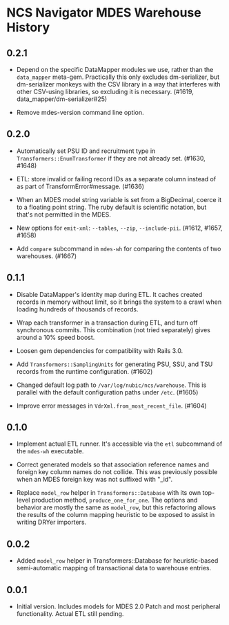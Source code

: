 NCS Navigator MDES Warehouse History
====================================

0.2.1
-----

- Depend on the specific DataMapper modules we use, rather than the
  `data_mapper` meta-gem. Practically this only excludes
  dm-serializer, but dm-serializer monkeys with the CSV library in a
  way that interferes with other CSV-using libraries, so excluding it
  is necessary. (#1619, data_mapper/dm-serializer#25)

- Remove mdes-version command line option.

0.2.0
-----

- Automatically set PSU ID and recruitment type in
  `Transformers::EnumTransformer` if they are not already set. (#1630,
  #1648)

- ETL: store invalid or failing record IDs as a separate column
  instead of as part of TransformError#message. (#1636)

- When an MDES model string variable is set from a BigDecimal, coerce
  it to a floating point string. The ruby default is scientific
  notation, but that's not permitted in the MDES.

- New options for `emit-xml`: `--tables`, `--zip`,
  `--include-pii`. (#1612, #1657, #1658)

- Add `compare` subcommand in `mdes-wh` for comparing the contents of
  two warehouses. (#1667)

0.1.1
-----

- Disable DataMapper's identity map during ETL. It caches created
  records in memory without limit, so it brings the system to a crawl
  when loading hundreds of thousands of records.

- Wrap each transformer in a transaction during ETL, and turn off
  synchronous commits. This combination (not tried separately) gives
  around a 10% speed boost.

- Loosen gem dependencies for compatibility with Rails 3.0.

- Add `Transformers::SamplingUnits` for generating PSU, SSU, and TSU
  records from the runtime configuration. (#1602)

- Changed default log path to `/var/log/nubic/ncs/warehouse`. This is
  parallel with the default configuration paths under `/etc`. (#1605)

- Improve error messages in `VdrXml.from_most_recent_file`. (#1604)

0.1.0
-----

- Implement actual ETL runner. It's accessible via the `etl`
  subcommand of the `mdes-wh` executable.

- Correct generated models so that association reference names and
  foreign key column names do not collide. This was previously
  possible when an MDES foreign key was not suffixed with "_id".

- Replace `model_row` helper in `Transformers::Database` with its own
  top-level production method, `produce_one_for_one`. The options and
  behavior are mostly the same as `model_row`, but this refactoring
  allows the results of the column mapping heuristic to be exposed to
  assist in writing DRYer importers.

0.0.2
-----

- Added `model_row` helper in Transformers::Database for
  heuristic-based semi-automatic mapping of transactional data to
  warehouse entries.

0.0.1
-----

- Initial version. Includes models for MDES 2.0 Patch and most
  peripheral functionality. Actual ETL still pending.
